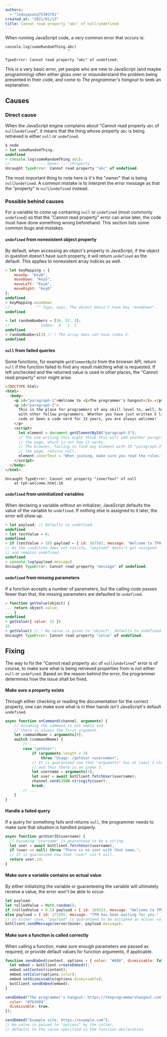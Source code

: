 ```yaml
---
authors:
  - "leduyquang753#3761"
created_at: "2021/01/13"
title: Cannot read property "abc" of null/undefined
---
```


When running JavaScript code, a very common error that occurs is:

```none
console.log(someRandomThing.abc)
                            ^

TypeError: Cannot read property "abc" of undefined.
```

This is a very basic error, yet people who are new to JavaScript (and maybe
programming) often either gloss over or misunderstand the problem being
presented in their code, and come to _The programmer's hangout_ to seek an
explanation.

## Causes

### Direct cause

When the JavaScript engine complains about "Cannot read property `abc` of
`null`/`undefined`", it means that the thing whose property `abc` is being
retrieved is either `null` or `undefined`.

```js
$ node
> let someRandomThing;
undefined
> console.log(someRandomThing.abc);
//            ---- Owner ----|Property
Uncaught TypeError: Cannot read property "abc" of undefined.
```

The most important thing to note here is it's the "_owner_" that is being
`null`/`undefined`. A common mistake is to interpret the error message as that
the "property" is `null`/`undefined` instead.

### Possible behind causes

For a variable to come up containing `null` or `undefined` (most commonly
`undefined`) so that the "Cannot read property" error can arise later, the code
must have done something wrong beforehand. This section lists some common
bugs and mistakes.

#### `undefined` from nonexistent object property

By default, when accessing an object's property in JavaScript, if the object in
question doesn't have such property, it will return `undefined` as the default.
This applies to nonexistent array indices as well.

```js
> let keyMapping = {
    moveUp: "KeyW",
    moveDown: "KeyS",
    moveLeft: "KeyA",
    moveRight: "KeyD"
};
undefined
> keyMapping.mvoeDown
//            ^^ Typo, oops. The object doesn't have key "mvoeDown".
undefined
```

```js
> let randomNumbers = [16, 57, 3];
//              Index:  0   1  2
undefined
> randomNumbers[3] // ! The array does not have index 3.
undefined
```

#### `null` from failed queries

Some functions, for example `getElementById` from the browser API, return
`null` if the function failed to find any result matching what is requested.
If left unchecked and the returned value is used in other places, the "Cannot
read property" error might arise.

```html
<!DOCTYPE html>
<html>
  <body>
    <p id="paragraph-1">Welcome to <i>The programmer's hangout</i>.</p>
    <p id="paragraph-2">
      This is the place for programmers of any skill level to, well, hangout
      with other fellow programmers. Whether you have just written 5 lines of
      code or been a code nerd for 15 years, you are always welcome!
    </p>
    <script>
      let element = document.getElementById("paragraph-3");
      // The one writing this might think this will add another paragraph to
      // the page, which is not how it works.
      // The browser, failing to find any element with ID "paragraph-3" from
      // the page, returns null.
      element.innerText = "When joining, make sure you read the rules.";
    </script>
  </body>
</html>
```

```none
Uncaught TypeError: Cannot set property "innerText" of null
    at tph-welcome.html:16
```

#### `undefined` from uninitialized variables

When declaring a variable without an initializer, JavaScript defaults the value
of the variable to `undefined`. If nothing else is assigned to it later, the
error will show up.

```js
> let payload; // Defaults to undefined.
undefined
> let testValue = 6;
undefined
> if (testValue > 10) payload = { id: 167503, message: "Welcome to TPH." };
// As the condition does not satisfy, "payload" doesn't get assigned
// and remains undefined.
undefined
> console.log(payload.message)
Uncaught TypeError: Cannot read property "message" of undefined.
```

#### `undefined` from missing parameters

If a function accepts a number of parameters, but the calling code passes fewer
than that, the missing parameters are defaulted to `undefined`.

```js
> function getValue(object) {
... return object.value;
... }
undefined
> getValue({ value: 15 })
15
> getValue() // ! No value is given to "object", defaults to undefined.
Uncaught TypeError: Cannot read property "value" of undefined.
```

## Fixing

The way to fix the "Cannot read property `abc` of `null`/`undefined`" error is
of course, to make sure what is being retrieved properties from is not either
`null` or `undefined`. Based on the reason behind the error, the programmer
determines how the issue shall be fixed.

#### Make sure a property exists

Through either checking or reading the documentation for the correct property,
one can make sure what is in their hands isn't JavaScript's default
`undefined`.

```js
async function onCommand(channel, arguments) {
    // Assuming the command is not empty and
    // there is always the first argument.
    let commandName = arguments[0];
    switch (commandName) {
        // ...
        case "getUser":
            if (arguments.length < 2)
                throw "Usage: /getUser <username>";
            // It is guaranteed now that "arguments" has at least 2 elements
            // and thus there is an index 1.
            let username = arguments[1];
            let user = await botClient.fetchUser(username);
            channel.send(JSON.stringify(user);
            break;
        // ...
    }
}
```

#### Handle a failed query

If a query for something fails and returns `null`, the programmer needs to make
sure that situation is handled properly.

```js
async function getUserID(username) {
  // Assuming "username" is guaranteed to be a string.
  let user = await botClient.fetchUser(username);
  if (user == null) throw "There is no user with that name.";
  // It is guaranteed now that "user" isn't null.
  return user.id;
}
```

#### Make sure a variable contains an actual value

By either initializing the variable or guaranteeing the variable will
ultimately receive a value, the error won't be able to occur.

```js
let payload;
let rolledValue = Math.random();
if (rolledValue > 0.5) payload = { id: 169323, message: "Welcome to TPH." };
else payload = { id: 173205, message: "TPH has been waiting for you." };
// In either case, "payload" is guaranteed to be assigned an actual value.
botClient.sendMessage(serverJoiner, payload.message);
```

#### Make sure a function is called correctly

When calling a function, make sure enough parameters are passed as required, or
provide default values for function arguments, if applicable.

```js
function sendEmbed(content, options = { color: "#888", dismissable: false }) {
  let embed = botClient.createEmbed();
  embed.setContent(content);
  embed.setColor(options.color);
  embed.setDismissable(options.dismissable);
  botClient.sendEmbed(embed);
}

sendEmbed("The programmer's hangout: https://theprogrammershangout.com", {
  color: "#763989",
  dismissable: true,
});

sendEmbed("Example site: https://example.com");
// No value is passed to "options" by the caller,
// defaults to the value specified in the function declaration.
```
